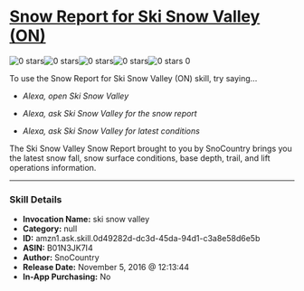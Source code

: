 # [Snow Report for Ski Snow Valley (ON)](http://alexa.amazon.com/#skills/amzn1.ask.skill.0d49282d-dc3d-45da-94d1-c3a8e58d6e5b)
![0 stars](../../images/ic_star_border_black_18dp_1x.png)![0 stars](../../images/ic_star_border_black_18dp_1x.png)![0 stars](../../images/ic_star_border_black_18dp_1x.png)![0 stars](../../images/ic_star_border_black_18dp_1x.png)![0 stars](../../images/ic_star_border_black_18dp_1x.png) 0

To use the Snow Report for Ski Snow Valley (ON) skill, try saying...

* *Alexa, open Ski Snow Valley*

* *Alexa, ask Ski Snow Valley  for the snow report*

* *Alexa, ask Ski Snow Valley  for latest conditions*

The Ski Snow Valley Snow Report brought to you by SnoCountry brings you the latest snow fall, snow surface conditions,  base depth, trail, and lift operations information.

***

### Skill Details

* **Invocation Name:** ski snow valley
* **Category:** null
* **ID:** amzn1.ask.skill.0d49282d-dc3d-45da-94d1-c3a8e58d6e5b
* **ASIN:** B01N3JK7I4
* **Author:** SnoCountry
* **Release Date:** November 5, 2016 @ 12:13:44
* **In-App Purchasing:** No
